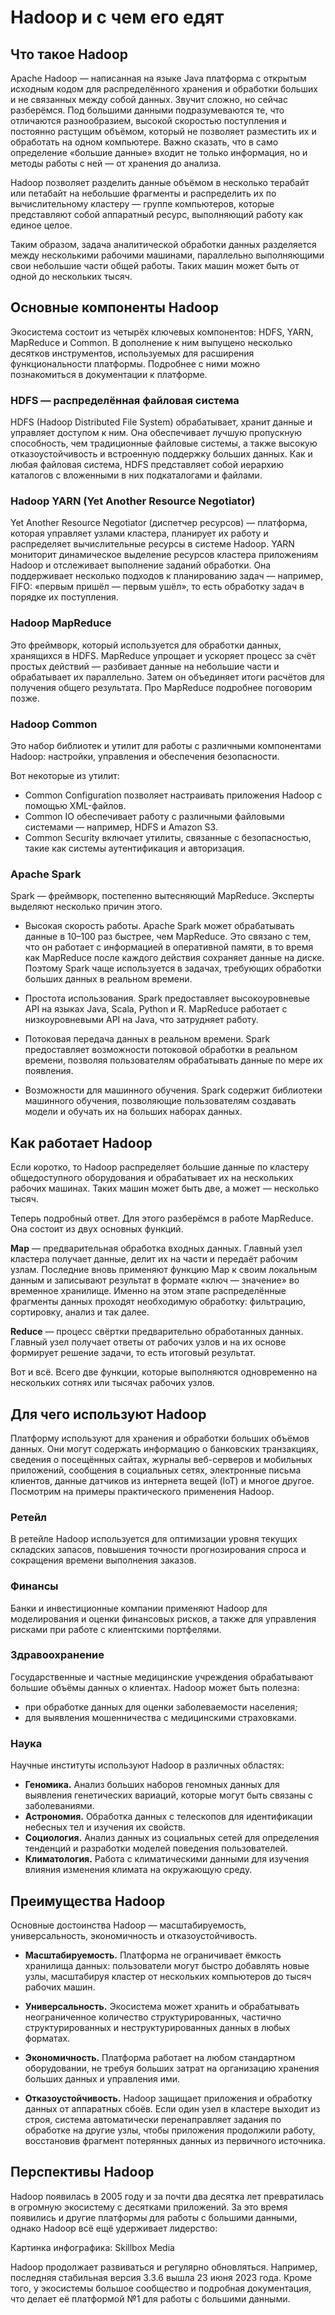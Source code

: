 # Hadoop и с чем его едят

## Что такое Hadoop

Apache Hadoop — написанная на языке Java платформа с открытым исходным кодом для распределённого хранения и обработки больших и не связанных между собой данных. 
Звучит сложно, но сейчас разберёмся.
Под большими данными подразумеваются те, что отличаются разнообразием, 
высокой скоростью поступления и постоянно растущим объёмом, который не позволяет разместить их и 
обработать на одном компьютере. Важно сказать, что в само определение «большие данные» входит не только информация, 
но и методы работы с ней — от хранения до анализа.

Hadoop позволяет разделить данные объёмом в несколько терабайт или петабайт на небольшие фрагменты и 
распределить их по вычислительному кластеру — группе компьютеров, которые представляют собой аппаратный ресурс, 
выполняющий работу как единое целое.

Таким образом, задача аналитической обработки данных разделяется между несколькими рабочими машинами, 
параллельно выполняющими свои небольшие части общей работы. Таких машин может быть от одной до нескольких тысяч.

## Основные компоненты Hadoop

Экосистема состоит из четырёх ключевых компонентов: HDFS, YARN, MapReduce и Common. 
В дополнение к ним выпущено несколько десятков инструментов, используемых для расширения функциональности платформы. 
Подробнее с ними можно познакомиться в документации к платформе.

### HDFS — распределённая файловая система

HDFS (Hadoop Distributed File System) обрабатывает, хранит данные и управляет доступом к ним. 
Она обеспечивает лучшую пропускную способность, чем традиционные файловые системы, 
а также высокую отказоустойчивость и встроенную поддержку больших данных. 
Как и любая файловая система, HDFS представляет собой иерархию каталогов с вложенными в них подкаталогами и файлами.

### Hadoop YARN (Yet Another Resource Negotiator)

Yet Another Resource Negotiator (диспетчер ресурсов) — платформа, которая управляет узлами кластера, 
планирует их работу и распределяет вычислительные ресурсы в системе Hadoop.
YARN мониторит динамическое выделение ресурсов кластера приложениям Hadoop и отслеживает выполнение заданий обработки. 
Она поддерживает несколько подходов к планированию задач — например, 
FIFO: «первым пришёл — первым ушёл», то есть обработку задач в порядке их поступления.

### Hadoop MapReduce

Это фреймворк, который используется для обработки данных, хранящихся в HDFS. 
MapReduce упрощает и ускоряет процесс за счёт простых действий — разбивает данные 
на небольшие части и обрабатывает их параллельно. 
Затем он объединяет итоги расчётов для получения общего результата. 
Про MapReduce подробнее поговорим позже.

### Hadoop Common

Это набор библиотек и утилит для работы с различными компонентами Hadoop: настройки, управления и обеспечения безопасности.

Вот некоторые из утилит:

- Common Configuration позволяет настраивать приложения Hadoop с помощью XML-файлов.
- Common IO обеспечивает работу с различными файловыми системами — например, HDFS и Amazon S3.
- Common Security включает утилиты, связанные с безопасностью, такие как системы аутентификация и авторизация.

### Apache Spark

Spark — фреймворк, постепенно вытесняющий MapReduce. Эксперты выделяют несколько причин этого.

- Высокая скорость работы. Apache Spark может обрабатывать данные в 10–100 раз быстрее, чем MapReduce. 
Это связано с тем, что он работает с информацией в оперативной памяти, в то время как MapReduce 
после каждого действия сохраняет данные на диске. 
Поэтому Spark чаще используется в задачах, требующих обработки больших данных в реальном времени.

- Простота использования. 
Spark предоставляет высокоуровневые API на языках Java, Scala, Python и R. 
MapReduce работает с низкоуровневыми API на Java, что затрудняет работу.

- Потоковая передача данных в реальном времени. 
Spark предоставляет возможности потоковой обработки в реальном времени, 
позволяя пользователям обрабатывать данные по мере их появления.

- Возможности для машинного обучения. 
Spark содержит библиотеки машинного обучения, позволяющие пользователям создавать модели 
и обучать их на больших наборах данных.

## Как работает Hadoop

Если коротко, то Hadoop распределяет большие данные по кластеру 
общедоступного оборудования и обрабатывает их на нескольких рабочих машинах. 
Таких машин может быть две, а может — несколько тысяч.

Теперь подробный ответ. Для этого разберёмся в работе MapReduce. Она состоит из двух основных функций.

**Map** — предварительная обработка входных данных. 
Главный узел кластера получает данные, делит их на части и передаёт рабочим узлам. 
Последние вновь применяют функцию Map к своим локальным данным и записывают результат 
в формате «ключ — значение» во временное хранилище. 
Именно на этом этапе распределённые фрагменты данных проходят необходимую обработку: фильтрацию, сортировку, анализ и так далее.

**Reduce** — процесс свёртки предварительно обработанных данных. 
Главный узел получает ответы от рабочих узлов и на их основе формирует решение задачи, то есть итоговый результат.

Вот и всё. Всего две функции, которые выполняются одновременно на нескольких сотнях или тысячах рабочих узлов.

## Для чего используют Hadoop

Платформу используют для хранения и обработки больших объёмов данных. 
Они могут содержать информацию о банковских транзакциях, сведения о посещённых сайтах, 
журналы веб-серверов и мобильных приложений, сообщения в социальных сетях, 
электронные письма клиентов, данные датчиков из интернета вещей (IoT) и многое другое. 
Посмотрим на примеры практического применения Hadoop.

### Ретейл

В ретейле Hadoop используется для оптимизации уровня текущих складских запасов, 
повышения точности прогнозирования спроса и сокращения времени выполнения заказов.

### Финансы

Банки и инвестиционные компании применяют Hadoop для моделирования и оценки финансовых рисков, 
а также для управления рисками при работе с клиентскими портфелями.

### Здравоохранение

Государственные и частные медицинские учреждения обрабатывают большие объёмы данных о клиентах. Hadoop может быть полезна:

- при обработке данных для оценки заболеваемости населения;
- для выявления мошенничества с медицинскими страховками.

### Наука

Научные институты используют Hadoop в различных областях:

- **Геномика.** Анализ больших наборов геномных данных для выявления генетических вариаций, которые могут быть связаны с заболеваниями.
- **Астрономия.** Обработка данных с телескопов для идентификации небесных тел и изучения их свойств.
- **Социология.** Анализ данных из социальных сетей для определения тенденций и разработки моделей поведения пользователей.
- **Климатология.** Работа с климатическими данными для изучения влияния изменения климата на окружающую среду.

## Преимущества Hadoop

Основные достоинства Hadoop — масштабируемость, универсальность, экономичность и отказоустойчивость.

- **Масштабируемость.** Платформа не ограничивает ёмкость хранилища данных: пользователи могут быстро добавлять новые узлы, 
масштабируя кластер от нескольких компьютеров до тысяч рабочих машин.

- **Универсальность.** Экосистема может хранить и обрабатывать неограниченное количество структурированных, 
частично структурированных и неструктурированных данных в любых форматах.

- **Экономичность.** Платформа работает на любом стандартном оборудовании, 
не требуя больших затрат на организацию хранения больших данных и управления ими.

- **Отказоустойчивость.** Hadoop защищает приложения и обработку данных от аппаратных сбоёв. 
Если один узел в кластере выходит из строя, система автоматически перенаправляет задания по обработке на другие узлы, 
чтобы приложения продолжили работу, восстановив фрагмент потерянных данных из первичного источника.

## Перспективы Hadoop

Hadoop появилась в 2005 году и за почти два десятка лет превратилась в огромную экосистему с десятками приложений. 
За это время появились и другие платформы для работы с большими данными, однако Hadoop всё ещё удерживает лидерство:

Картинка инфографика: Skillbox Media

Hadoop продолжает развиваться и регулярно обновляться. 
Например, последняя стабильная версия 3.3.6 вышла 23 июня 2023 года. 
Кроме того, у экосистемы большое сообщество и подробная документация, что делает её платформой №1 для работы с большими данными.